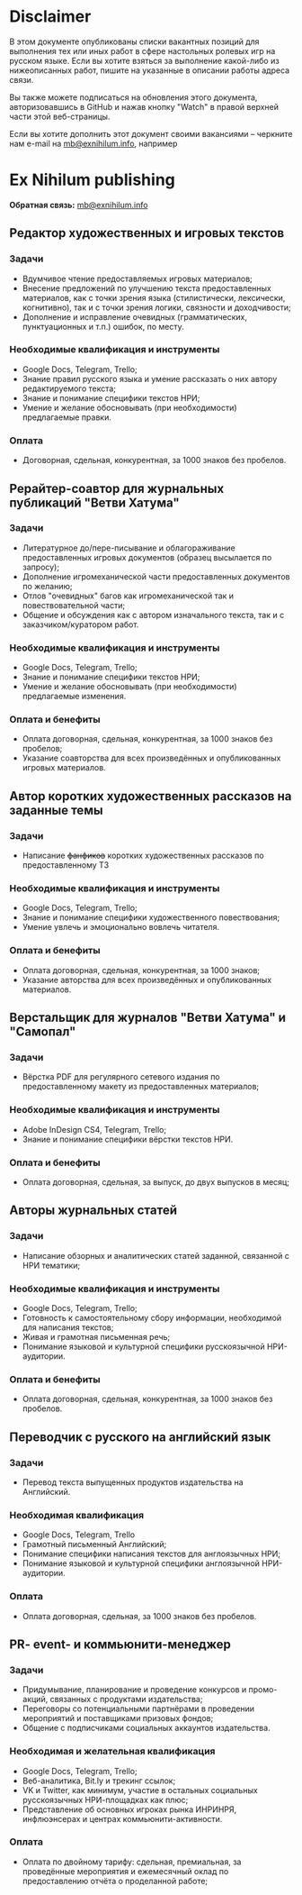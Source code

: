 # Disclaimer

В этом документе опубликованы списки вакантных позиций для выполнения
тех или иных работ в сфере настольных ролевых игр на русском языке.
Если вы хотите взяться за выполнение какой-либо из нижеописанных работ,
пишите на указанные в описании работы адреса связи.

Вы также можете подписаться на обновления этого документа, авторизовавшись
в GitHub и нажав кнопку "Watch" в правой верхней части этой веб-страницы.

Если вы хотите дополнить этот документ своими вакансиями – черкните нам e-mail
на [mb@exnihilum.info](mailto:mb@exnihilum.info), например

# Ex Nihilum publishing
**Обратная связь:**  [mb@exnihilum.info](mailto:mb@exnihilum.info)

## Редактор художественных и игровых текстов
### Задачи
- Вдумчивое чтение предоставляемых игровых материалов;
- Внесение предложений по улучшению текста предоставленных материалов, как с
  точки зрения языка (стилистически, лексически, когнитивно), так и с точки зрения логики, связности и доходчивости;
- Дополнение и исправление очевидных (грамматических, пунктуационных и т.п.)
  ошибок, по месту.

### Необходимые квалификация и инструменты
- Google Docs, Telegram, Trello;
- Знание правил русского языка и умение рассказать о них автору редактируемого
  текста;
- Знание и понимание специфики текстов НРИ;
- Умение и желание обосновывать (при необходимости) предлагаемые правки.

### Оплата
- Договорная, сдельная, конкурентная, за 1000 знаков без пробелов.

## Рерайтер-соавтор для журнальных публикаций "Ветви Хатума"
### Задачи
- Литературное до/пере-писывание и облагораживание предоставленных игровых документов (образец
  высылается по запросу);
- Дополнение игромеханической части предоставленных документов по желанию;
- Отлов "очевидных" багов как игромеханической так и повествовательной части;
- Общение и обсуждения как с автором изначального текста, так и с
  заказчиком/куратором
  работ.

### Необходимые квалификация и инструменты
- Google Docs, Telegram, Trello;
- Знание и понимание специфики текстов НРИ;
- Умение и желание обосновывать (при необходимости) предлагаемые изменения.

### Оплата и бенефиты
- Оплата договорная, сдельная, конкурентная, за 1000 знаков без пробелов;
- Указание соавторства для всех произведённых и опубликованных игровых материалов.

## Автор коротких художественных рассказов на заданные темы
### Задачи
- Написание <s>фанфиков</s> коротких художественных рассказов по предоставленному ТЗ

### Необходимые квалификация и инструменты
- Google Docs, Telegram, Trello;
- Знание и понимание специфики художественного повествования;
- Умение увлечь и эмоционально вовлечь читателя.

### Оплата и бенефиты
- Оплата договорная, сдельная, конкурентная, за 1000 знаков;
- Указание авторства для всех произведённых и опубликованных материалов.

## Верстальщик для журналов "Ветви Хатума" и "Самопал"
### Задачи
- Вёрстка PDF для регулярного сетевого издания по предоставленному макету из
  предоставленных материалов;

### Необходимые квалификация и инструменты
- Adobe InDesign CS4, Telegram, Trello;
- Знание и понимание специфики вёрстки текстов НРИ.

### Оплата и бенефиты
- Оплата договорная, сдельная, за выпуск, до двух выпусков в месяц;


## Авторы журнальных статей
### Задачи
- Написание обзорных и аналитических статей заданной, связанной с НРИ тематики;

### Необходимые квалификация и инструменты
- Google Docs, Telegram, Trello;
- Готовность к самостоятельному сбору информации, необходимой для написания
  текстов;
- Живая и грамотная письменная речь;
- Понимание языковой и культурной специфики русскоязычной НРИ-аудитории.

### Оплата и бенефиты
- Оплата договорная, сдельная, конкурентная, за 1000 знаков без пробелов.

## Переводчик с русского на английский язык
### Задачи
- Перевод текста выпущенных продуктов издательства на Английский.

### Необходимая квалификация
- Google Docs, Telegram, Trello
- Грамотный письменный Английский;
- Понимание специфики написания текстов для англоязычных НРИ;
- Понимание языковой и культурной специфики англоязычной НРИ-аудитории.

### Оплата
- Оплата договорная, сдельная, за 1000 знаков без пробелов.

## PR- event- и коммьюнити-менеджер
### Задачи
- Придумывание, планирование и проведение конкурсов и промо-акций, связанных с продуктами
  издательства;
- Переговоры со потенциальными партнёрами в проведении мероприятий и поставщиками призовых фондов;
- Общение с подписчиками социальных аккаунтов издательства.

### Необходимая и желательная квалификация
- Google Docs, Telegram, Trello;
- Веб-аналитика, Bit.ly и трекинг ссылок;
- VK и Twitter, как минимум, участие в остальных социальных русскоязычных НРИ-площадках как плюс;
- Представление об основных игроках рынка ИНРИНРЯ, инфлюэнсерах и центрах
  коммьюнити-активности.

### Оплата
- Оплата по двойному тарифу: сдельная, премиальная, за проведённые мероприятия и ежемесячный
  оклад по предоставлению отчёта о проделанной работе;
